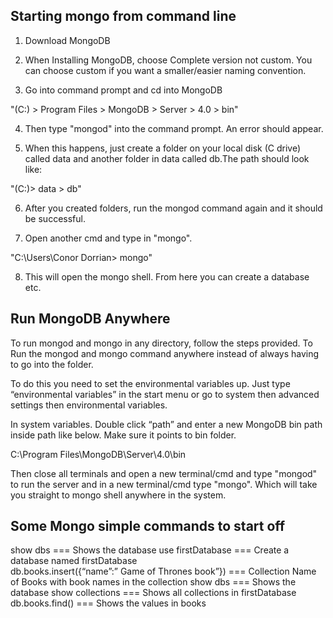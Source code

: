 ##      Starting mongo from command line

1.	Download MongoDB

2.	When Installing MongoDB, choose Complete version not custom. You can choose custom if you want a smaller/easier naming convention.

3.	Go into command prompt and cd into MongoDB

"(C:) > Program Files > MongoDB > Server > 4.0 > bin"

4.	Then type "mongod" into the command prompt. An error should appear.

5.	When this happens, just create a folder on your local disk (C drive) called data and another folder in data called db.The path should look like:

"(C:)> data > db"

6.	After you created folders, run the mongod command again and it should be successful.

7.	Open another cmd and type in "mongo".

"C:\Users\Conor Dorrian> mongo"

8.	This will open the mongo shell. From here you can create a database etc.

##      Run MongoDB Anywhere

To run mongod and mongo in any directory, follow the steps provided. 
To Run the mongod and mongo command anywhere instead of always having to go into the folder.

To do this you need to set the environmental variables up. Just type “environmental variables” in the start menu or go to system then advanced settings then environmental variables.

In system variables. Double click “path” and enter a new MongoDB bin path inside path like below. Make sure it points to bin folder.

C:\Program Files\MongoDB\Server\4.0\bin

Then close all terminals and open a new terminal/cmd and type "mongod" to run the server and in a new terminal/cmd type "mongo". Which will take you straight to mongo shell anywhere in the system.

##      Some Mongo simple commands to start off

show dbs 				                             === Shows the database
use firstDatabase		                             === Create a database named firstDatabase  
db.books.insert({“name”:” Game of Thrones book”})    === Collection Name of Books with book names in the collection
show dbs				                             === Shows the database
show collections 			                         === Shows all collections in firstDatabase
db.books.find()			                             === Shows the values in books
